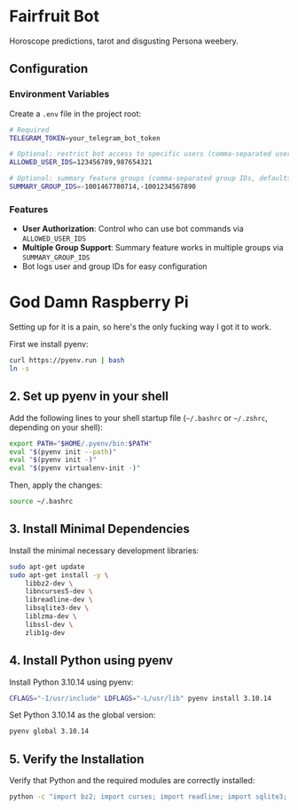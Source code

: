 # Fairfruit Bot

Horoscope predictions, tarot and disgusting Persona weebery.

## Configuration

### Environment Variables

Create a `.env` file in the project root:

```bash
# Required
TELEGRAM_TOKEN=your_telegram_bot_token

# Optional: restrict bot access to specific users (comma-separated user IDs)
ALLOWED_USER_IDS=123456789,987654321

# Optional: summary feature groups (comma-separated group IDs, defaults to -1001467780714)
SUMMARY_GROUP_IDS=-1001467780714,-1001234567890
```

### Features

- **User Authorization**: Control who can use bot commands via `ALLOWED_USER_IDS`
- **Multiple Group Support**: Summary feature works in multiple groups via `SUMMARY_GROUP_IDS`
- Bot logs user and group IDs for easy configuration

# God Damn Raspberry Pi

Setting up for it is a pain, so here's the only fucking way I got it to work.

First we install pyenv:

```bash
curl https://pyenv.run | bash
ln -s 
```

## 2. Set up pyenv in your shell

Add the following lines to your shell startup file (`~/.bashrc` or `~/.zshrc`, depending on your shell):

```bash
export PATH="$HOME/.pyenv/bin:$PATH"
eval "$(pyenv init --path)"
eval "$(pyenv init -)"
eval "$(pyenv virtualenv-init -)"
```

Then, apply the changes:

```bash
source ~/.bashrc
```

## 3. Install Minimal Dependencies

Install the minimal necessary development libraries:

```bash
sudo apt-get update
sudo apt-get install -y \
    libbz2-dev \
    libncurses5-dev \
    libreadline-dev \
    libsqlite3-dev \
    liblzma-dev \
    libssl-dev \
    zlib1g-dev
```

## 4. Install Python using pyenv

Install Python 3.10.14 using pyenv:

```bash
CFLAGS="-I/usr/include" LDFLAGS="-L/usr/lib" pyenv install 3.10.14
```

Set Python 3.10.14 as the global version:

```bash
pyenv global 3.10.14
```

## 5. Verify the Installation

Verify that Python and the required modules are correctly installed:

```bash
python -c "import bz2; import curses; import readline; import sqlite3; import lzma; print('All modules imported successfully')"
```